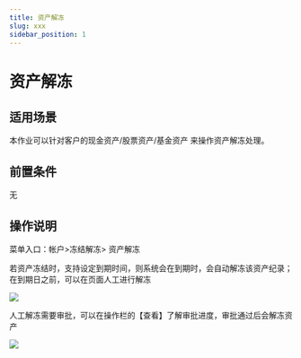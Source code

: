 ```yaml
---
title: 资产解冻
slug: xxx
sidebar_position: 1
---
```



# 资产解冻

## 适用场景

本作业可以针对客户的现金资产/股票资产/基金资产 来操作资产解冻处理。

## 前置条件

无

## 操作说明

菜单入口：帐户&gt;冻结解冻&gt; 资产解冻

若资产冻结时，支持设定到期时间，则系统会在到期时，会自动解冻该资产纪录；在到期日之前，可以在页面人工进行解冻

<img src="/assets/QucWbyE8wo5IW4xS5WncKNxNntg.png"/>

人工解冻需要审批，可以在操作栏的【查看】了解审批进度，审批通过后会解冻资产

<img src="/assets/KQLTbucvho27kVxvjyrckJHXnfe.png"/>

